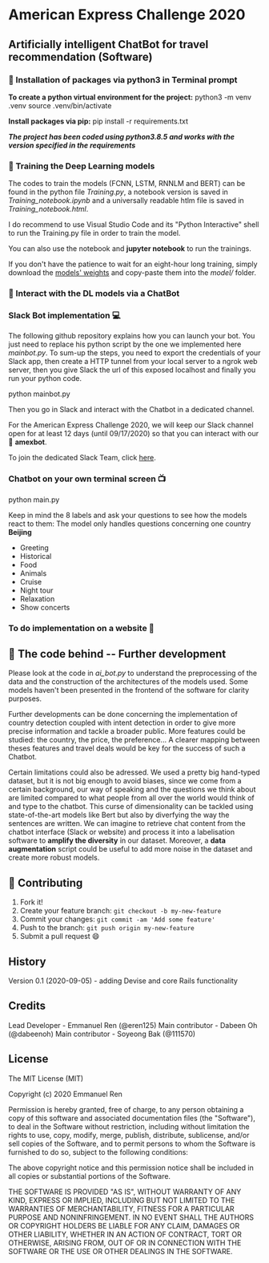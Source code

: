 # American Express Challenge 2020

## Artificially intelligent ChatBot for travel recommendation (Software)

### :wrench: Installation of packages via python3 in Terminal prompt

<b>To create a python virtual environment for the project:</b>
python3 -m venv .venv 
source .venv/bin/activate

<b>Install packages via pip:</b>
pip install -r requirements.txt

<b><i>The project has been coded using python3.8.5 and works with the version specified in the requirements</i></b>

### :horse_racing: Training the Deep Learning models

The codes to train the models (FCNN, LSTM, RNNLM and BERT) can be found in the python file <i>Training.py</i>, a notebook version is saved in <i>Training_notebook.ipynb</i> and a universally readable htlm file is saved in <i>Training_notebook.html</i>.

I do recommend to use Visual Studio Code and its "Python Interactive" shell to run the Training.py file in order to train the model.

You can also use the notebook and <b>jupyter notebook</b> to run the trainings.

If you don't have the patience to wait for an eight-hour long training, simply download the <a href="">models' weights</a> and copy-paste them into the <i>model/</i> folder.

### :robot: Interact with the DL models via a ChatBot

### Slack Bot implementation :computer:

The <a url="https://github.com/slackapi/Slack-Python-Onboarding-Tutorial">following github repository</a> explains how you can launch your bot. You just need to replace his python script by the one we implemented here <i>mainbot.py</i>. To sum-up the steps, you need to export the credentials of your Slack app, then create a HTTP tunnel from your local server to a ngrok web server, then you give Slack the url of this exposed localhost and finally you run your python code.

python mainbot.py

Then you go in Slack and interact with the Chatbot in a dedicated channel.

For the American Express Challenge 2020, we will keep our Slack channel open for at least 12 days (until 09/17/2020) so that you can interact with our :robot: <b>amexbot</b>.

To join the dedicated Slack Team, click <a href="https://join.slack.com/t/dorebeen/shared_invite/zt-gne8osn9-5YUofOA9m7fZwy1roaePAA">here</a>.

### Chatbot on your own terminal screen :tv:

python main.py

Keep in mind the 8 labels and ask your questions to see how the models react to them:
The model only handles questions concerning one country <b>Beijing</b>
<ul>
    <li>Greeting</li>
    <li>Historical</li>
    <li>Food</li>
    <li>Animals</li>
    <li>Cruise</li>
    <li>Night tour</li>
    <li>Relaxation</li>
    <li>Show concerts</li>
</ul>

### To do implementation on a website :bookmark_tabs:

## :checkered_flag: The code behind -- Further development

Please look at the code in <i>ai_bot.py</i> to understand the preprocessing of the data and the construction of the architectures of the models used. Some models haven't been presented in the frontend of the software for clarity purposes. 

Further developments can be done concerning the implementation of country detection coupled with intent detection in order to give more precise information and tackle a broader public. More features could be studied: the country, the price, the preference... A clearer mapping between theses features and travel deals would be key for the success of such a Chatbot.

Certain limitations could also be adressed. We used a pretty big hand-typed dataset, but it is not big enough to avoid biases, since we come from a certain background, our way of speaking and the questions we think about are limited compared to what people from all over the world would think of and type to the chatbot. This curse of dimensionality can be tackled using state-of-the-art models like Bert but also by diverfying the way the sentences are written. We can imagine to retrieve chat content from the chatbot interface (Slack or website) and process it into a labelisation software to <b>amplify the diversity</b> in our dataset. Moreover, a <b>data augmentation</b> script could be useful to add more noise in the dataset and create more robust models.

## :information_desk_person: Contributing
 
1. Fork it!
2. Create your feature branch: `git checkout -b my-new-feature`
3. Commit your changes: `git commit -am 'Add some feature'`
4. Push to the branch: `git push origin my-new-feature`
5. Submit a pull request :smile:
 
## History
 
Version 0.1 (2020-09-05) - adding Devise and core Rails functionality
 
## Credits
 
Lead Developer - Emmanuel Ren (@eren125)
Main contributor - Dabeen Oh (@dabeenoh)
Main contributor - Soyeong Bak (@111570)

## License
 
The MIT License (MIT)

Copyright (c) 2020 Emmanuel Ren

Permission is hereby granted, free of charge, to any person obtaining a copy of this software and associated documentation files (the "Software"), to deal in the Software without restriction, including without limitation the rights to use, copy, modify, merge, publish, distribute, sublicense, and/or sell copies of the Software, and to permit persons to whom the Software is furnished to do so, subject to the following conditions:

The above copyright notice and this permission notice shall be included in all copies or substantial portions of the Software.

THE SOFTWARE IS PROVIDED "AS IS", WITHOUT WARRANTY OF ANY KIND, EXPRESS OR IMPLIED, INCLUDING BUT NOT LIMITED TO THE WARRANTIES OF MERCHANTABILITY, FITNESS FOR A PARTICULAR PURPOSE AND NONINFRINGEMENT. IN NO EVENT SHALL THE AUTHORS OR COPYRIGHT HOLDERS BE LIABLE FOR ANY CLAIM, DAMAGES OR OTHER LIABILITY, WHETHER IN AN ACTION OF CONTRACT, TORT OR OTHERWISE, ARISING FROM, OUT OF OR IN CONNECTION WITH THE SOFTWARE OR THE USE OR OTHER DEALINGS IN THE SOFTWARE.